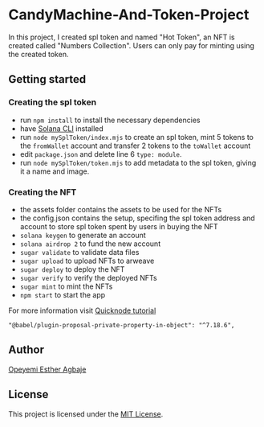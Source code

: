 # CandyMachine-And-Token-Project

In this project, I created spl token and named "Hot Token", an NFT is created called "Numbers Collection". Users can only pay for minting using the created token.

## Getting started

### Creating the spl token

- run `npm install` to install the necessary dependencies
- have [Solana CLI](https://docs.solana.com/cli/install-solana-cli-tools) installed
- run `node mySplToken/index.mjs` to create an spl token, mint 5 tokens to the `fromWallet` account and transfer 2 tokens to the `toWallet` account
- edit `package.json` and delete line 6 `type: module`.
- run `node mySplToken/token.mjs` to add metadata to the spl token, giving it a name and image.

### Creating the NFT

- the assets folder contains the assets to be used for the NFTs
- the config.json contains the setup, specifing the spl token address and account to store spl token spent by users in buying the NFT
- `solana keygen` to generate an account
- `solana airdrop 2` to fund the new account
- `sugar validate` to validate data files
- `sugar upload` to upload NFTs to arweave
- `sugar deploy` to deploy the NFT
- `sugar verify` to verify the deployed NFTs
- `sugar mint` to mint the NFTs
- `npm start` to start the app

For more information visit [Quicknode tutorial](https://www.quicknode.com/guides/solana-development/nfts/how-to-deploy-an-nft-collection-on-solana-using-sugar-candy-machine)


    "@babel/plugin-proposal-private-property-in-object": "^7.18.6",

## Author

[Opeyemi Esther Agbaje](https://github.com/esteriella)

## License

This project is licensed under the [MIT License](LICENSE).
